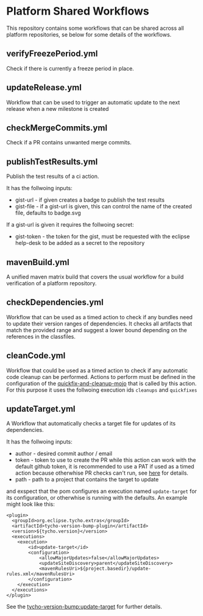 # Platform Shared Workflows

This repository contains some workflows that can be shared across all platform repositories, se below for some details of the workflows.

## verifyFreezePeriod.yml

Check if there is currently a freeze period in place.

## updateRelease.yml

Workflow that can be used to trigger an automatic update to the next release when a new milestone is created

## checkMergeCommits.yml

Check if a PR contains unwanted merge commits.

## publishTestResults.yml

Publish the test results of a ci action.

It has the follwoing inputs:

- gist-url - if given creates a badge to publish the test results
- gist-file - if a gist-url is given, this can control the name of the created file, defaults to badge.svg

If a gist-url is given it requires the follwoing secret:

- gist-token - the token for the gist, must be requested with the eclipse help-desk to be added as a secret to the repository

## mavenBuild.yml

A unified maven matrix build that covers the usual workflow for a build verification of a platform repository.

## checkDependencies.yml

Workflow that can be used as a timed action to check if any bundles need to update their version ranges of dependencies.
It checks all artifacts that match the provided range and suggest a lower bound depending on the references in the classfiles.

## cleanCode.yml

Workflow that could be used as a timed action to check if any automatic code cleanup can be performed.
Actions to perform must be defined in the configuration of the [quickfix-and-cleanup-mojo](https://github.com/eclipse-tycho/tycho/blob/main/RELEASE_NOTES.md#new-quickfix-and-cleanup-mojo)
that is called by this action. For this purpose it uses the follwoing execution ids `cleanups` and `quickfixes`

## updateTarget.yml

A Workflow that automatically checks a target file for updates of its dependencies.

It has the follwoing inputs:
- author - desired commit author / email 
- token - token to use to create the PR while this action can work with the default github token, it is recommended to use a PAT if used as a timed action because otherwhise PR checks can't run, see [here](https://github.com/marketplace/actions/create-pull-request#token) for details.
- path - path to a project that contains the target to update

and exspect that the pom configures an execution named `update-target` for its configuration, or otherwhise is running with the defaults. 
An example might look like this:

```
<plugin>
  <groupId>org.eclipse.tycho.extras</groupId>
  <artifactId>tycho-version-bump-plugin</artifactId>
  <version>${tycho.version}</version>
  <executions>
    <execution>
        <id>update-target</id>
        <configuration>
            <allowMajorUpdates>false</allowMajorUpdates>
            <updateSiteDiscovery>parent</updateSiteDiscovery>
            <mavenRulesUri>${project.basedir}/update-rules.xml</mavenRulesUri>
        </configuration>
    </execution>
  </executions>
</plugin>
```

See the [tycho-version-bump:update-target](https://tycho.eclipseprojects.io/doc/latest/tycho-extras/tycho-version-bump-plugin/update-target-mojo.html) for further details.
